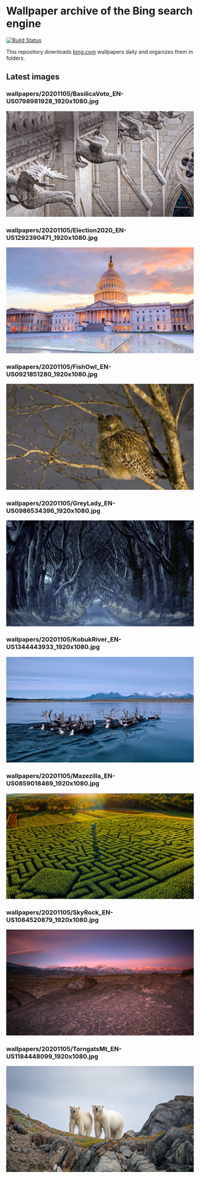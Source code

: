 # Wallpaper archive of the Bing search engine

[![Build Status](https://travis-ci.org/kijart/bing-daily-images-dl.svg?branch=wallpapers)](https://travis-ci.org/kijart/bing-daily-images-dl)

This repository downloads [bing.com](https://www.bing.com) wallpapers daily and organizes them in folders.

## Latest images

<!-- Wallpapers -->

### wallpapers/20201105/BasilicaVoto_EN-US0798981928_1920x1080.jpg

![wallpapers/20201105/BasilicaVoto_EN-US0798981928_1920x1080.jpg](wallpapers/20201105/BasilicaVoto_EN-US0798981928_1920x1080.jpg)

### wallpapers/20201105/Election2020_EN-US1292390471_1920x1080.jpg

![wallpapers/20201105/Election2020_EN-US1292390471_1920x1080.jpg](wallpapers/20201105/Election2020_EN-US1292390471_1920x1080.jpg)

### wallpapers/20201105/FishOwl_EN-US0921851280_1920x1080.jpg

![wallpapers/20201105/FishOwl_EN-US0921851280_1920x1080.jpg](wallpapers/20201105/FishOwl_EN-US0921851280_1920x1080.jpg)

### wallpapers/20201105/GreyLady_EN-US0986534396_1920x1080.jpg

![wallpapers/20201105/GreyLady_EN-US0986534396_1920x1080.jpg](wallpapers/20201105/GreyLady_EN-US0986534396_1920x1080.jpg)

### wallpapers/20201105/KobukRiver_EN-US1344443933_1920x1080.jpg

![wallpapers/20201105/KobukRiver_EN-US1344443933_1920x1080.jpg](wallpapers/20201105/KobukRiver_EN-US1344443933_1920x1080.jpg)

### wallpapers/20201105/Mazezilla_EN-US0859018469_1920x1080.jpg

![wallpapers/20201105/Mazezilla_EN-US0859018469_1920x1080.jpg](wallpapers/20201105/Mazezilla_EN-US0859018469_1920x1080.jpg)

### wallpapers/20201105/SkyRock_EN-US1084520879_1920x1080.jpg

![wallpapers/20201105/SkyRock_EN-US1084520879_1920x1080.jpg](wallpapers/20201105/SkyRock_EN-US1084520879_1920x1080.jpg)

### wallpapers/20201105/TorngatsMt_EN-US1184448099_1920x1080.jpg

![wallpapers/20201105/TorngatsMt_EN-US1184448099_1920x1080.jpg](wallpapers/20201105/TorngatsMt_EN-US1184448099_1920x1080.jpg)

